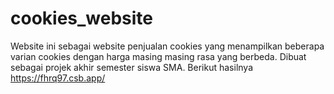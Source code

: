 # cookies_website
Website ini sebagai website penjualan cookies yang menampilkan beberapa varian cookies dengan harga masing masing rasa yang berbeda. Dibuat sebagai projek akhir semester siswa SMA. Berikut hasilnya https://fhrq97.csb.app/

